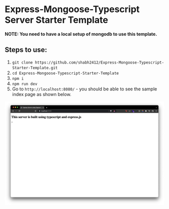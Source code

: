 # Express-Mongoose-Typescript Server Starter Template

**NOTE: You need to have a local setup of mongodb to use this template.**

## Steps to use:

1. `git clone https://github.com/shabh2412/Express-Mongoose-Typescript-Starter-Template.git`
2. `cd Express-Mongoose-Typescript-Starter-Template`
3. `npm i`
4. `npm run dev`
5. Go to `http://localhost:8080/` - you should be able to see the sample index page as shown below.

![index page screenshot](./public//indexSS.png)
